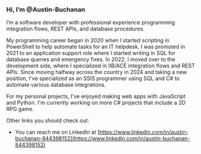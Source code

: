 ### Hi, I’m @Austin-Buchanan

I’m a software developer with professional experience programming integration flows, REST APIs, and database procedures. 

My programming career began in 2020 when I started scripting in PowerShell to help automate tasks for an IT helpdesk. 
I was promoted in 2021 to an application support role where I started writing in SQL for database queries and emergency fixes. 
In 2022, I moved over to the development side, where I specialized in IIB/ACE integration flows and REST APIs. 
Since moving halfway across the country in 2024 and taking a new position, I've specialized as an SSIS programmer using SQL and C# to automate various database integrations. 

For my personal projects, I've enjoyed making web apps with JavaScript and Python. I'm currently working on more C# projects that include a 2D RPG game.

Other links you should check out:
- You can reach me on LinkedIn at [https://www.linkedin.com/in/austin-buchanan-844398152](https://www.linkedin.com/in/austin-buchanan-844398152)
